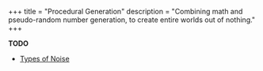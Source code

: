 +++
title = "Procedural Generation"
description = "Combining math and pseudo-random number generation, to create entire worlds out of nothing."
+++

**TODO**

- [Types of Noise](/wiki/procgen/noise-types)
